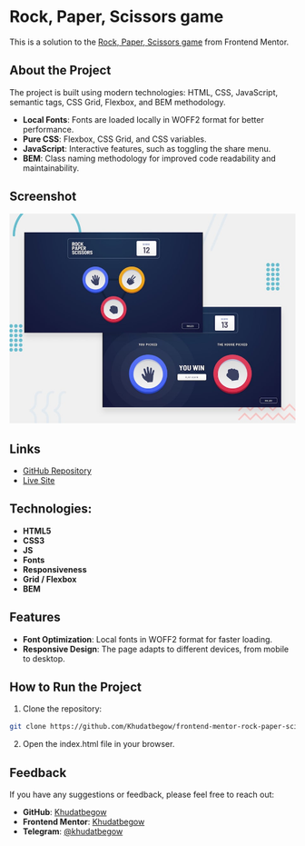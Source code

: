 # Rock, Paper, Scissors game

This is a solution to the [Rock, Paper, Scissors game](https://www.frontendmentor.io/challenges/rock-paper-scissors-game-pTgwgvgH) from Frontend Mentor.

## About the Project

The project is built using modern technologies: HTML, CSS, JavaScript, semantic tags, CSS Grid, Flexbox, and BEM methodology.

- **Local Fonts**: Fonts are loaded locally in WOFF2 format for better performance.
- **Pure CSS**: Flexbox, CSS Grid, and CSS variables.
- **JavaScript**: Interactive features, such as toggling the share menu.
- **BEM**: Class naming methodology for improved code readability and maintainability.

## Screenshot

![Screenshot](./assets/design/desktop-preview.jpg)

## Links

- [GitHub Repository](https://github.com/Khudatbegow/frontend-mentor-rock-paper-scissors-game)
- [Live Site](https://Khudatbegow.github.io/frontend-mentor-rock-paper-scissors-game)

## Technologies:

- **HTML5**
- **CSS3**
- **JS**
- **Fonts**
- **Responsiveness**
- **Grid / Flexbox**
- **BEM**

## Features

- **Font Optimization**: Local fonts in WOFF2 format for faster loading.
- **Responsive Design**: The page adapts to different devices, from mobile to desktop.

## How to Run the Project

1. Clone the repository:

```bash
git clone https://github.com/Khudatbegow/frontend-mentor-rock-paper-scissors-game.git
```

2. Open the index.html file in your browser.

## Feedback

If you have any suggestions or feedback, please feel free to reach out:

- **GitHub**: [Khudatbegow](https://github.com/Khudatbegow)
- **Frontend Mentor**: [Khudatbegow](https://www.frontendmentor.io/profile/Khudatbegow)
- **Telegram**: [@khudatbegow](https://t.me/khudatbegow)
